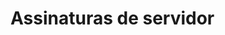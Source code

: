 ﻿# Assinaturas de servidor

<!-- link to version in English -->
<div data-alt-locales="en-us"></div>

